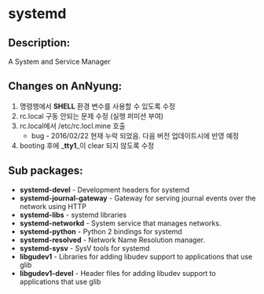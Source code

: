 # systemd

## Description:

A System and Service Manager

## Changes on AnNyung:

1. 명령행에서 **SHELL** 환경 변수를 사용할 수 있도록 수정
2. rc.local 구동 안되는 문제 수정 \(실행 퍼미션 부여\)
3. rc.local에서 /etc/rc.locl.mine 호출
   * bug - 2016/02/22 현재 누락 되었음. 다음 버전 업데이트시에 반영 예정
4. booting 후에 _**tty1**_이 clear 되지 않도록 수정

## Sub packages:

* **systemd-devel** - Development headers for systemd
* **systemd-journal-gateway** - Gateway for serving journal events over the network using HTTP
* **systemd-libs** - systemd libraries
* **systemd-networkd** - System service that manages networks.
* **systemd-python** - Python 2 bindings for systemd
* **systemd-resolved** - Network Name Resolution manager.
* **systemd-sysv** - SysV tools for systemd
* **libgudev1** - Libraries for adding libudev support to applications that use glib
* **libgudev1-devel** - Header files for adding libudev support to applications that use glib

